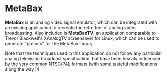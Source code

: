 MetaBax
=======

**MetaBax** is an analog video signal emulator, which can be integrated with an existing application to recreate the retro feel of analog video broadcasting. Also included is **MetaBaxTV**, an application comparable to Trevor Blackwell's XAnalogTV screensaver for Linux, which can be used to generate "presets" for the MetaBax library.

Note that the techniques used in this application do not follow any particular analog television broadcast specification, but *have* been heavily influenced by the very common NTSC/PAL formats (with some tasteful modifications along the way :)!
